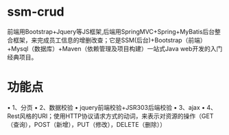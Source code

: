 # ssm-crud
前端用Bootstrap+Jquery等JS框架,后端用SpringMVC+Spring+MyBatis后台整合框架，来完成员工信息的增删改查；它是SSM(后台)+Bootstrap（前端）+Mysql（数据库）+Maven（依赖管理及项目构建）一站式Java web开发的入门经典项目。
# 功能点
• 1、分页
• 2、数据校验
• jquery前端校验+JSR303后端校验
• 3、ajax
• 4、Rest风格的URI；使用HTTP协议请求方式的动词，来表示对资源的操作（GET（查询），POST（新增），PUT（修改），DELETE（删除））
